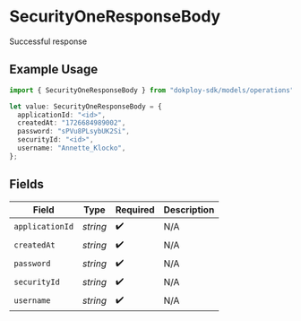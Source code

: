 # SecurityOneResponseBody

Successful response

## Example Usage

```typescript
import { SecurityOneResponseBody } from "dokploy-sdk/models/operations";

let value: SecurityOneResponseBody = {
  applicationId: "<id>",
  createdAt: "1726684989002",
  password: "sPVu8PLsybUK2Si",
  securityId: "<id>",
  username: "Annette_Klocko",
};
```

## Fields

| Field              | Type               | Required           | Description        |
| ------------------ | ------------------ | ------------------ | ------------------ |
| `applicationId`    | *string*           | :heavy_check_mark: | N/A                |
| `createdAt`        | *string*           | :heavy_check_mark: | N/A                |
| `password`         | *string*           | :heavy_check_mark: | N/A                |
| `securityId`       | *string*           | :heavy_check_mark: | N/A                |
| `username`         | *string*           | :heavy_check_mark: | N/A                |